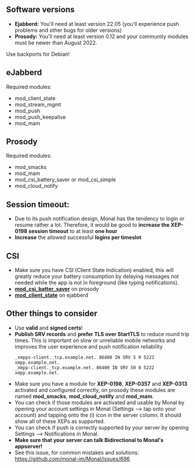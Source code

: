 ## Software versions
<ul>
<li><b>Ejabberd:</b> You'll need at least version 22.05 (you'll experience push problems and other bugs for older versions)</li>
<li><b>Prosody:</b> You'll need at least version 0.12 and your community modules must be newer than August 2022.</li>
</ul>
Use backports for Debian!

## eJabberd
Required modules:
* mod_client_state
* mod_stream_mgmt
* mod_push
* mod_push_keepalive
* mod_mam

## Prosody
Required modules:
* mod_smacks
* mod_mam
* mod_csi_battery_saver or mod_csi_simple
* mod_cloud_notify

## Session timeout:
- Due to its push notification design, Monal has the tendency to login or resume rather a lot.
  Therefore, it would be good to **increase the XEP-0198 session timeout** to at least **one hour**
- **Increase** the allowed successful **logins per timeslot**

## CSI
- Make sure you have CSI (Client State Indication) enabled, this will greatly reduce your battery consumption by delaying messages not needed while the app is not in foreground (like typing notifications).
- **[mod_csi_batter_saver](https://modules.prosody.im/mod_csi_battery_saver.html)** on prosody
- **[mod_client_state](https://docs.ejabberd.im/admin/configuration/modules/#mod-client-state)** on ejabberd

## Other things to consider
- Use **valid** and **signed certs**!
- **Publish SRV records** and **prefer TLS over StartTLS** to reduce round trip times.
  This is important on slow or unreliable mobile networks and improves the user experience and push notification reliability
    ```dns
    _xmpps-client._tcp.example.net. 86400 IN SRV 5 0 5223 xmpp.example.net.
    _xmpp-client._tcp.example.net. 86400 IN SRV 50 0 5222 xmpp.example.net.
    ```
- Make sure you have a module for **XEP-0198**, **XEP-0357** and **XEP-0313** activated and configured correctly, on prosody these modules are named **mod_smacks**, **mod_cloud_notify** and **mod_mam**.
- You can check if those modules are activated and usable by Monal by opening your account settings in Monal (Settings --> tap onto your account) and tapping onto the (i) icon in the server column.
  It should show all of these XEPs as supported.
- You can check if push is correctly supported by your server by opening Settings --> Notifications in Monal.
- **Make sure that your server can talk Bidirectional to Monal's appserver!**
- See this issue, for common mistakes and solutions: https://github.com/monal-im/Monal/issues/696
